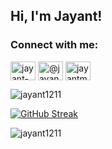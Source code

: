 <h2>Hi, I'm Jayant! </h2>

<h3 align="left">Connect with me:</h3>
<p align="left">
<a href="https://www.linkedin.com/in/jayantmeshram/" target="blank"><img align="center" src="https://cdn.jsdelivr.net/npm/simple-icons@v6/icons/linkedin.svg" alt="jayant-meshram-71aa161a6" height="30" width="40" /></a>
<a href="https://medium.com/@jayantmeshram12" target="blank"><img align="center" src="https://cdn.jsdelivr.net/npm/simple-icons@v6/icons/medium.svg" alt="@jayantmeshram12" height="30" width="40" /></a>
<a href="https://twitter.com/jayantmeshram_" target="blank"><img align="center" src="https://cdn.jsdelivr.net/npm/simple-icons@v6/icons/twitter.svg" alt="jayantmeshram_" height="30" width="40" /></a>
</p>



<p align="left"> <img src="https://komarev.com/ghpvc/?username=jayant1211&label=Profile%20views&color=0e75b6&style=flat" alt="jayant1211" /></p>
  

[![GitHub Streak](https://github-readme-streak-stats.herokuapp.com/?user=jayant1211&theme=dark)](https://git.io/streak-stats)

<p><img align="left" src="https://github-readme-stats.vercel.app/api/top-langs?username=jayant1211&show_icons=true&locale=en&layout=compact&theme=dark" alt="jayant1211" /><br /></p>
